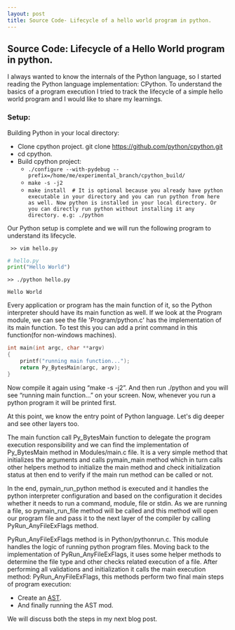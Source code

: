 ```yaml
---
layout: post
title: Source Code- Lifecycle of a hello world program in python.
---
```


Source Code: Lifecycle of a Hello World program in python.
-------------

I always wanted to know the internals of the Python language, so I started reading the Python language implementation: CPython. To understand the basics of a program execution I tried to track the lifecycle of a simple hello world program and I would like to share my learnings.

### Setup:
Building Python in your local directory:
- Clone cpython project.  git clone https://github.com/python/cpython.git
- cd cpython.
- Build cpython project:
    - `./configure --with-pydebug --prefix=/home/me/experimental_branch/cpython_build/`
    - `make -s -j2`
    - `make install  # It is optional because you already have python executable in your directory and you can run python from here as well. Now python is installed in your local directory. Or you can directly run python without installing it any directory. e.g: ./python`

Our Python setup is complete and we will run the following program to understand its lifecycle.

` >> vim hello.py`
```python
# hello.py
print("Hello World")
```
 `>> ./python hello.py`

`Hello World`


Every application or program has the main function of it, so the Python interpreter should have its main function as well. If we look at the Program module, we can see the file 'Program/python.c' has the implementation of its main function. To test this you can add a print command in this function(for non-windows machines).

```c
int main(int argc, char **argv)
{
    printf("running main function...");
    return Py_BytesMain(argc, argv);
}

```

Now compile it again using “make -s -j2”. And then run ./python and you will see “running main function…” on your screen. Now, whenever you run a python program it will be printed first.

At this point, we know the entry point of Python language. Let's dig deeper and see other layers too.

The main function call Py_BytesMain function to delegate the program execution responsibility and we can find the implementation of Py_BytesMain method in Modules/main.c file. It is a very simple method that initializes the arguments and calls pymain_main method which in turn calls other helpers method to initialize the main method and check initialization status at then end to verify if the main run method can be called or not.

In the end, pymain_run_python method is executed and it handles the python interpreter configuration and based on the configuration it decides whether it needs to run a command, module, file or stdin. As we are running a file, so pymain_run_file  method will be called and this method will open our program file and pass it to the next layer of the compiler by calling PyRun_AnyFileExFlags method.

PyRun_AnyFileExFlags method is in Python/pythonrun.c. This module handles the logic of running python program files. Moving back to the implementation of PyRun_AnyFileExFlags, it uses some helper methods to determine the file type and other checks related execution of a file. After performing all validations and initialization it calls the main execution method: PyRun_AnyFileExFlags, this methods perform two final main steps of program execution:
- Create an [AST](https://en.wikipedia.org/wiki/Abstract_syntax_tree "AST").
- And finally running the AST mod.

We will discuss both the steps in my next blog post.




